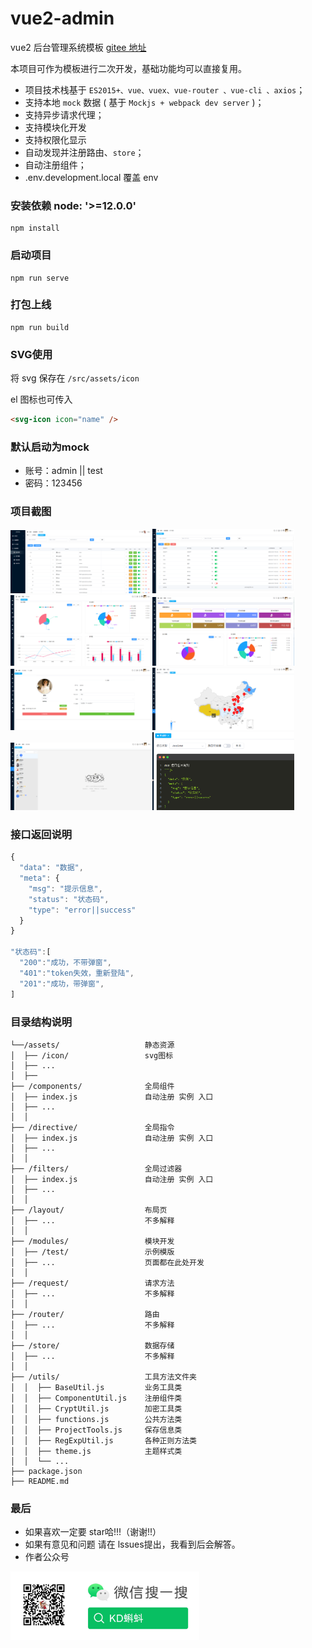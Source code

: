 # vue2-admin

vue2 后台管理系统模板
[gitee 地址](https://gitee.com/todpole/vue2-admin)

本项目可作为模板进行二次开发，基础功能均可以直接复用。

- 项目技术栈基于 `ES2015+、vue、vuex、vue-router 、vue-cli 、axios`；
- 支持本地 `mock` 数据 ( 基于 `Mockjs + webpack dev server` )；
- 支持异步请求代理；
- 支持模块化开发
- 支持权限化显示
- 自动发现并注册路由、`store`；
- 自动注册组件；
- .env.development.local 覆盖 env

### 安装依赖 node: '>=12.0.0'

```
npm install
```

### 启动项目

```
npm run serve
```

### 打包上线

```
npm run build
```


### SVG使用
将 svg 保存在 `/src/assets/icon`

el 图标也可传入

```html
<svg-icon icon="name" />
```

### 默认启动为mock
- 账号：admin || test
- 密码：123456
### 项目截图

<img src="src/assets/image/项目截图1.png" alt="项目截图" width="45%"><img src="src/assets/image/项目截图5.png" alt="项目截图" width="45%" >
<img src="src/assets/image/项目截图3.png" alt="项目截图" width="45%" ><img src="src/assets/image/项目截图4.png" alt="项目截图" width="45%" >
<img src="src/assets/image/项目截图2.png" alt="项目截图" width="45%" ><img src="src/assets/image/项目截图7.png" alt="项目截图" width="45%" >
<img src="src/assets/image/项目截图6.png" alt="项目截图" width="45%" ><img src="src/assets/image/项目截图8.png" alt="项目截图" width="45%" >



### 接口返回说明
```js
{
  "data": "数据",
  "meta": {
    "msg": "提示信息",
    "status": "状态码",
    "type": "error||success"
  }
}

"状态码":[
  "200":"成功，不带弹窗",
  "401":"token失效，重新登陆",
  "201":"成功，带弹窗",
]
```


### 目录结构说明

```
└──/assets/                   静态资源
│  ├── /icon/                 svg图标
│  ├── ...
│  ├──
├── /components/              全局组件
│  ├── index.js               自动注册 实例 入口
│  ├── ...
│  │
├── /directive/               全局指令
│  ├── index.js               自动注册 实例 入口
│  ├── ...
│  │
├── /filters/                 全局过滤器
│  ├── index.js               自动注册 实例 入口
│  ├── ...
│  │
├── /layout/                  布局页
│  ├── ...                    不多解释
│  │
├── /modules/                 模块开发
│  ├── /test/                 示例模版
│  ├── ...                    页面都在此处开发
│  │
├── /request/                 请求方法
│  ├── ...                    不多解释
│  │
├── /router/                  路由
│  ├── ...                    不多解释
│  │
├── /store/                   数据存储
│  ├── ...                    不多解释
│  │
├── /utils/                   工具方法文件夹
│  │  ├── BaseUtil.js         业务工具类
│  │  ├── ComponentUtil.js    注册组件类
│  │  ├── CryptUtil.js        加密工具类
│  │  ├── functions.js        公共方法类
│  │  ├── ProjectTools.js     保存信息类
│  │  ├── RegExpUtil.js       各种正则方法类
│  │  ├── theme.js            主题样式类
│  │  └── ...
├── package.json
├── README.md

```


### 最后

- 如果喜欢一定要 star哈!!!（谢谢!!）
- 如果有意见和问题 请在 lssues提出，我看到后会解答。
- 作者公众号

<img src="src/assets/image/公众号.png" alt="公众号" width="60%" >
